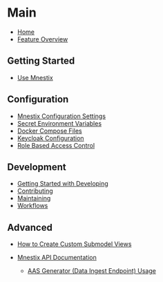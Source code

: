# Main

- [Home](Home)
- [Feature Overview](Feature-Overview)

## Getting Started

- [Use Mnestix](Use-Mnestix)

## Configuration

- [Mnestix Configuration Settings](Mnestix-Configuration-Settings)
- [Secret Environment Variables](Secret-environment-variables)
- [Docker Compose Files](Docker-Compose-Files)
- [Keycloak Configuration](Keycloak-Configuration)
- [Role Based Access Control](Role-Based-Access-Control)

## Development

- [Getting Started with Developing](Getting-started-with-developing)
- [Contributing](Contributing)
- [Maintaining](Maintaining)
- [Workflows](Dev-Workflows)

## Advanced

- [How to Create Custom Submodel Views](How-to-create-custom-submodel-visualizations)
- [Mnestix API Documentation](Mnestix-API-Documentation)

    - [AAS Generator (Data Ingest Endpoint) Usage](Mnestix-API-Data-Ingest)

    <br></br>
    <br></br>
